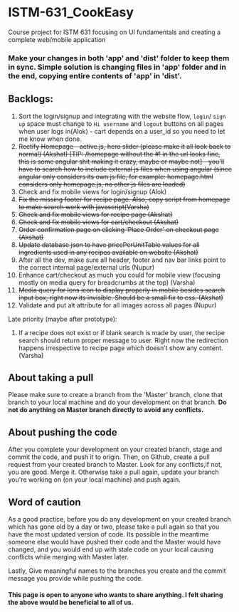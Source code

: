 # ISTM-631_CookEasy
Course project for ISTM 631 focusing on UI fundamentals and creating a complete web/mobile application

### Make your changes in both 'app' and 'dist' folder to keep them in sync. Simple solution is changing files in 'app' folder and in the end, copying entire contents of 'app' in 'dist'.

## Backlogs:
1. Sort the login/signup and integrating with the website flow, `login`/ `sign up` space must change to `Hi username` and `logout` buttons on all pages when user logs in(Alok) - cart depends on a user_id so you need to let me know when done.
2. ~~Rectify Homepage - active.js, hero slider (please make it all look back to normal) (Akshat) [TIP: /homepage without the #! in the url looks fine, this is some angular shit making it crazy, maybe or maybe not] - you'll have to search how to include external js files when using angular (since angular only considers its own js file, for example: homepage.html considers only homepage.js, no other js files are loaded)~~
3. Check and fix mobile views for login/signup (Alok)
4. ~~Fix the missing footer for recipe page. Also, copy script from homepage to make search work with javascript(Varsha)~~
5. ~~Check and fix mobile views for recipe page (Akshat)~~
6. ~~Check and fix mobile views for cart/checkout (Akshat)~~
7. ~~Order confirmation page on clicking ‘Place Order’ on checkout page (Akshat)~~
8. ~~Update database json to have pricePerUnitTable values for all ingredients used in any recipes available on website (Akshat)~~
9. After all the dev, make sure all header, footer and nav bar links point to the correct internal page/external urls (Nupur)
10. Enhance cart/checkout as much you could for mobile view (focusing mostly on media query for breadcrumbs at the top) (Varsha)
11. ~~Media query for lens icon to display properly in mobile besides search input box, right now its invisible. Should be a small fix to css. (Akshat)~~
12. Validate and put alt attribute for all images across all pages (Nupur)

Late priority (maybe after prototype):
1. If a recipe does not exist or if blank search is made by user, the recipe search should return proper message to user. Right now the redirection happens irrespective to recipe page which doesn’t show any content. (Varsha)

## About taking a pull
Please make sure to create a branch from the 'Master' branch, clone that branch to your local machine and do your development on that branch. **Do not do anything on Master branch directly to avoid any conflicts.**

## About pushing the code
After you complete your development on your created branch, stage and commit the code, and push it to origin. Then, on Github, create a pull request from your created branch to Master. Look for any conflicts,if not, you are good. Merge it. Otherwise take a pull again, update your branch you're working on (on your local machine) and push again. 

## Word of caution 
As a good practice, before you do any development on your created branch which has gone old by a day or two, please take a pull again so that you have the most updated version of code. Its possible in the meantime someone else would have pushed their code and the Master would have changed, and you would end up with stale code on your local causing conflicts while merging with Master later.

Lastly, Give meaningful names to the branches you create and the commit message you provide while pushing the code.

#### This page is open to anyone who wants to share anything. I felt sharing the above would be beneficial to all of us.



